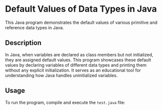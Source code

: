 # Default Values of Data Types in Java

This Java program demonstrates the default values of various primitive and reference data types in Java.

## Description

In Java, when variables are declared as class members but not initialized, they are assigned default values. This program showcases these default values by declaring variables of different data types and printing them without any explicit initialization. It serves as an educational tool for understanding how Java handles uninitialized variables.

## Usage

To run the program, compile and execute the `test.java` file:

